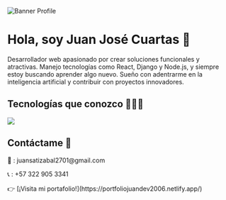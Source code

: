 ![Banner Profile](https://github.com/user-attachments/assets/4f322de8-730d-4ef3-9a20-94bcf30d938a)
<h1> Hola, soy Juan José Cuartas 👋 </h1>

<p>  
Desarrollador web apasionado por crear soluciones funcionales y atractivas. Manejo tecnologías como React, Django y Node.js, y siempre estoy buscando aprender algo nuevo. Sueño con adentrarme en la inteligencia artificial y contribuir con proyectos innovadores.
</p>

<h2> Tecnologías que conozco 👨🏻‍💻 </h2>
<p>
  <a href="https://skillicons.dev">
    <img src="https://skillicons.dev/icons?i=html,css,js,astro,react,tailwind,bootstrap,figma,ai,premiere,blender,netlify,vscode,visualstudio,py,django,nodejs,express,mysql,postgres,postman,git,github" />
  </a>
</p>

<h2> Contáctame 🤝 </h2>
<p>📧 : juansatizabal2701@gmail.com </p>
<p>📞 : +57 322 905 3341 </p>
👉 [¡Visita mi portafolio!](https://portfoliojuandev2006.netlify.app/)
